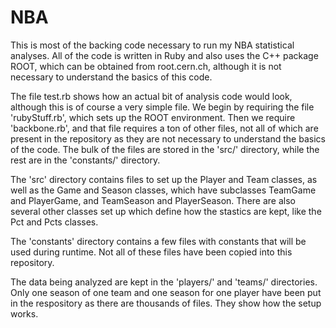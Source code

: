 # NBA
This is most of the backing code necessary to run my NBA statistical
analyses.  All of the code is written in Ruby and also uses the C++ package
ROOT, which can be obtained from root.cern.ch, although it is not necessary
to understand the basics of this code.

The file test.rb shows how an actual bit of analysis code
would look, although this is of course a very simple file.  We begin
by requiring the file 'rubyStuff.rb', which sets up the ROOT environment.
Then we require 'backbone.rb', and that file requires a ton of other
files, not all of which are present in the repository as they are
not necessary to understand the basics of the code.  The bulk of
the files are stored in the 'src/' directory, while the rest are
in the 'constants/' directory.

The 'src' directory contains files to set up the Player and Team
classes, as well as the Game and Season classes, which have subclasses
TeamGame and PlayerGame, and TeamSeason and PlayerSeason.  There are 
also several other classes set up which define how the stastics are kept,
like the Pct and Pcts classes.

The 'constants' directory contains a few files with constants that will
be used during runtime.  Not all of these files have been copied into this
repository.

The data being analyzed are kept in the 'players/' and 'teams/' directories.
Only one season of one team and one season for one player have been 
put in the respository as there are thousands of files.  They show how
the setup works.

